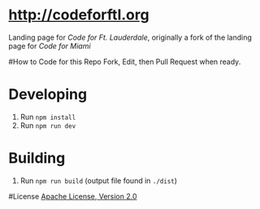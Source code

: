 http://codeforftl.org
===================

Landing page for *Code for Ft. Lauderdale*, originally a fork of the landing page for *Code for Miami*

#How to Code for this Repo
Fork, Edit, then Pull Request when ready.

# Developing
1. Run `npm install`
2. Run `npm run dev`

# Building
1. Run `npm run build` (output file found in `./dist`)


#License
[Apache License, Version 2.0](http://www.apache.org/licenses/LICENSE-2.0)


